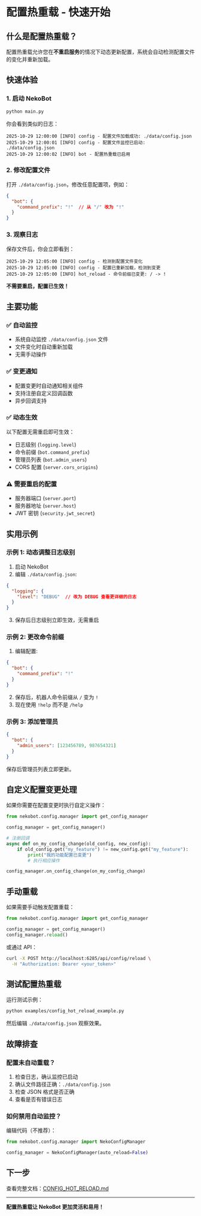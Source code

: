 # 配置热重载 - 快速开始

## 什么是配置热重载？

配置热重载允许您在**不重启服务**的情况下动态更新配置，系统会自动检测配置文件的变化并重新加载。

## 快速体验

### 1. 启动 NekoBot

```bash
python main.py
```

你会看到类似的日志：

```
2025-10-29 12:00:00 [INFO] config - 配置文件加载成功: ./data/config.json
2025-10-29 12:00:01 [INFO] config - 配置文件监控已启动: ./data/config.json
2025-10-29 12:00:02 [INFO] bot - 配置热重载已启用
```

### 2. 修改配置文件

打开 `./data/config.json`，修改任意配置项，例如：

```json
{
  "bot": {
    "command_prefix": "!"  // 从 "/" 改为 "!"
  }
}
```

### 3. 观察日志

保存文件后，你会立即看到：

```
2025-10-29 12:05:00 [INFO] config - 检测到配置文件变化
2025-10-29 12:05:00 [INFO] config - 配置已重新加载，检测到变更
2025-10-29 12:05:00 [INFO] hot_reload - 命令前缀已变更: / -> !
```

**不需要重启，配置已生效！**

## 主要功能

### ✅ 自动监控
- 系统自动监控 `./data/config.json` 文件
- 文件变化时自动重新加载
- 无需手动操作

### ✅ 变更通知
- 配置变更时自动通知相关组件
- 支持注册自定义回调函数
- 异步回调支持

### ✅ 动态生效
以下配置无需重启即可生效：

- 日志级别 (`logging.level`)
- 命令前缀 (`bot.command_prefix`)
- 管理员列表 (`bot.admin_users`)
- CORS 配置 (`server.cors_origins`)

### ⚠️ 需要重启的配置

- 服务器端口 (`server.port`)
- 服务器地址 (`server.host`)
- JWT 密钥 (`security.jwt_secret`)

## 实用示例

### 示例 1: 动态调整日志级别

1. 启动 NekoBot
2. 编辑 `./data/config.json`:

```json
{
  "logging": {
    "level": "DEBUG"  // 改为 DEBUG 查看更详细的日志
  }
}
```

3. 保存后日志级别立即生效，无需重启

### 示例 2: 更改命令前缀

1. 编辑配置:

```json
{
  "bot": {
    "command_prefix": "!"
  }
}
```

2. 保存后，机器人命令前缀从 `/` 变为 `!`
3. 现在使用 `!help` 而不是 `/help`

### 示例 3: 添加管理员

```json
{
  "bot": {
    "admin_users": [123456789, 987654321]
  }
}
```

保存后管理员列表立即更新。

## 自定义配置变更处理

如果你需要在配置变更时执行自定义操作：

```python
from nekobot.config.manager import get_config_manager

config_manager = get_config_manager()

# 注册回调
async def on_my_config_change(old_config, new_config):
    if old_config.get("my_feature") != new_config.get("my_feature"):
        print("我的功能配置已变更")
        # 执行相应操作

config_manager.on_config_change(on_my_config_change)
```

## 手动重载

如果需要手动触发配置重载：

```python
from nekobot.config.manager import get_config_manager

config_manager = get_config_manager()
config_manager.reload()
```

或通过 API：

```bash
curl -X POST http://localhost:6285/api/config/reload \
  -H "Authorization: Bearer <your_token>"
```

## 测试配置热重载

运行测试示例：

```bash
python examples/config_hot_reload_example.py
```

然后编辑 `./data/config.json` 观察效果。

## 故障排查

### 配置未自动重载？

1. 检查日志，确认监控已启动
2. 确认文件路径正确：`./data/config.json`
3. 检查 JSON 格式是否正确
4. 查看是否有错误日志

### 如何禁用自动监控？

编辑代码（不推荐）：

```python
from nekobot.config.manager import NekoConfigManager

config_manager = NekoConfigManager(auto_reload=False)
```

## 下一步

查看完整文档：[CONFIG_HOT_RELOAD.md](CONFIG_HOT_RELOAD.md)

---

**配置热重载让 NekoBot 更加灵活和易用！**

